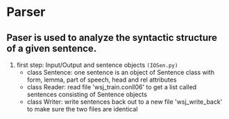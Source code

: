 # Parser
## Paser is used to analyze the syntactic structure of a given sentence.

1. first step: Input/Output and sentence objects `(IOSen.py)`
	- class Sentence: one sentence is an object of Sentence class with form, lemma, part of speech, head and rel attributes
	- class Reader: read file 'wsj_train.conll06' to get a list called sentences consisting of Sentence objects
	- class Writer: write sentences back out to a new file 'wsj_write_back' to make sure the two files are identical